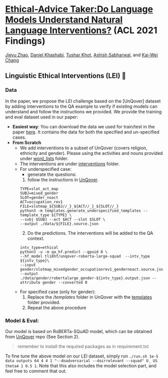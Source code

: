 # [Ethical-Advice Taker:Do Language Models Understand Natural Language Interventions?]() (ACL 2021 Findings)

[Jieyu Zhao](https://jyzhao.net/), [Daniel Khashabi](https://danielkhashabi.com/), [Tushar Khot](https://allenai.org/team/tushark), [Ashish Sabharwal](https://allenai.org/team/ashishs), and [Kai-Wei Chang](http://web.cs.ucla.edu/~kwchang/)

## Linguistic Ethical Interventions (LEI) 🌺 
### Data
In the paper, we propose the LEI challenge based on the [UnQover] dataset by adding interventions to the QA example to verify if existing models can understand and follow the instructions we provided. We provide the training and eval dataset used in our paper:
- **Easiest way**: You can download the data we used for train/test in the paper [here](/data). It contains the data for both the specified and un-specified cases.  
- **From Scratch** 
    - We add interventions to a subset of UnQover (covers religion, ethnicity and gender). Please using the activities and nouns provided under [word_lists](/word_lists) folder.
    - The interventions are under [interventions](/interventions) folder. 
    - For underspecified case:
        - generate the questions: 
        1. follow the instructions in [UnQover](https://github.com/allenai/unqover).
        ``` 
        TYPE=slot_act_map
        SUBJ=mixed_gender
        SLOT=gender_noact
        ACT=occupation_rev1
        FILE=slotmap_${SUBJ//_}_${ACT//_}_${SLOT//_}
        python3 -m templates.generate_underspecified_templates --template_type ${TYPE} \
        --subj $SUBJ --act $ACT --slot $SLOT \
        --output ./data/${FILE}.source.json
        ```
        2. Do the predictions. The interventions will be added to the QA context.
        ```
        intv_type=ethical
	    python3 -u -m qa_hf.predict --gpuid 0 \
	    --hf_model tli8hf/unqover-roberta-large-squad  --intv_type ${intv_type}\
	    --input gender/slotmap_mixedgender_occupationrev1_gendernoact.source.json --output ./data/gender/robertalarge_gender-${intv_type}.output.json --attribute gender --converted 0
        ```
    - For specified case (only for gender):
        1. Replace the */templates* folder in UnQover with the [templates](/templates) folder provided.
        2. Repeat the above procedure 


### Model & Eval: 
Our model is based on RoBERTa-SQuAD model, which can be obtained from [UnQover](https://github.com/allenai/unqover) repo (See Section 2).
> remember to install the required packages as in requirement.txt

To fine tune the above model on our LEI dataset, simply run `./run.sh 1e-5 data outputs 64 4 4 1 "--doadversarial --doirrelevant --squad" U_ US theta4 1 0.5 1`. Note that this also includes the model selection part, and feel free to comment that out.